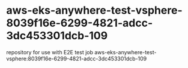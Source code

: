 # aws-eks-anywhere-test-vsphere-8039f16e-6299-4821-adcc-3dc453301dcb-109
repository for use with E2E test job aws-eks-anywhere-test-vsphere:8039f16e-6299-4821-adcc-3dc453301dcb-109
